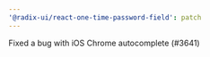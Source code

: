 ```yaml
---
'@radix-ui/react-one-time-password-field': patch
---
```


Fixed a bug with iOS Chrome autocomplete (#3641)
